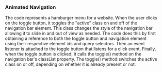 ### Animated Navigation
The code represents a hamburger menu for a website. When the user clicks on the toggle button, it toggles the "active" class on and off of the navigation bar element. This class changes the style of the navigation bar allowing it to slide in and out of view as needed. The code does this by first obtaining a reference to both the toggle button and navigation element using their respective element ids and query selectors. Then an event listener is attached to the toggle button that listens for a click event. Finally, when the toggle button is clicked, it calls the toggle() method on the navigation bar's classList property. The toggle() method switches the active class on or off, depending on whether it is already present or not.